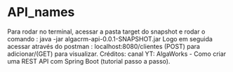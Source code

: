 # API_names
Para rodar  no terminal, acessar a pasta  target do snapshot e rodar o comando :  java -jar algacrm-api-0.0.1-SNAPSHOT.jar
Logo em seguida acessar através do postman : localhost:8080/clientes (POST) para adicionar/(GET) para  visualizar.
Créditos: canal YT: AlgaWorks - Como criar uma REST API com Spring Boot (tutorial passo a passo).
